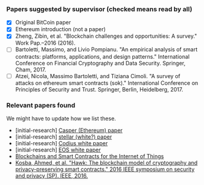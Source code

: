 ### Papers suggested by supervisor (checked means read by all)
- [x] Original BitCoin paper
- [x] Ethereum introduction (not a paper)
- [x] Zheng, Zibin, et al. "Blockchain challenges and opportunities: A survey." Work Pap.–2016 (2016).
- [ ] Bartoletti, Massimo, and Livio Pompianu. "An empirical analysis of smart contracts: platforms, applications, and design patterns." International Conference on Financial Cryptography and Data Security. Springer, Cham, 2017.
- [ ] Atzei, Nicola, Massimo Bartoletti, and Tiziana Cimoli. "A survey of attacks on ethereum smart contracts (sok)." International Conference on Principles of Security and Trust. Springer, Berlin, Heidelberg, 2017.
 
### Relevant papers found
 We might have to update how we list these.
- [initial-research] [Casper (Ethereum) paper](https://arxiv.org/pdf/1710.09437.pdf)
- [initial-research] [stellar (white?) paper](https://www.stellar.org/papers/stellar-consensus-protocol.pdf)
- [initial-research] [Codius white paper](https://github.com/codius/codius-wiki/wiki/White-Paper)
- [initial-research] [EOS white paper](https://github.com/EOSIO/Documentation/blob/master/TechnicalWhitePaper.md)
- [Blockchains and Smart Contracts for the Internet of Things](https://ieeexplore.ieee.org/stamp/stamp.jsp?arnumber=7467408)
- [Kosba, Ahmed, et al. "Hawk: The blockchain model of cryptography and privacy-preserving smart contracts." 2016 IEEE symposium on security and privacy (SP). IEEE, 2016.](https://users.soe.ucsc.edu/~owen/courses/cmps223/papers/hawk.pdf)

